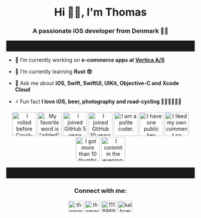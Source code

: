 <h1 align="center">Hi 👋🏻, I'm Thomas</h1>
<h3 align="center">A passionate iOS developer from Denmark 🍎📱</h3>

<hr style="padding:1em;">

- 🔭 I’m currently working on **e-commerce apps at [Vertica A/S](https://vertica.dk)**

- 🌱 I’m currently learning **Rust 😎**

- 💬 Ask me about **iOS, Swift, SwiftUI, UIKit, Objective-C and Xcode Cloud**

- ⚡ Fun fact **I love iOS, beer, photography and road-cycling 📱🍺📸🚴🏻‍♂️**

<div style="text-align:center;">
<!-- my-badges start -->
<a href="my-badges/covid-19.md"><img src="https://my-badges.github.io/my-badges/covid-19.png" alt="I rolled before Covid-19: Survivor of the Great TP Shortage" title="I rolled before Covid-19: Survivor of the Great TP Shortage" width="64"></a>
<a href="my-badges/favorite-word.md"><img src="https://my-badges.github.io/my-badges/favorite-word.png" alt="My favorite word is &quot;added&quot;." title="My favorite word is &quot;added&quot;." width="64"></a>
<a href="my-badges/github-anniversary-5.md"><img src="https://my-badges.github.io/my-badges/github-anniversary-5.png" alt="I joined GitHub 5 years ago." title="I joined GitHub 5 years ago." width="64"></a>
<a href="my-badges/github-anniversary-10.md"><img src="https://my-badges.github.io/my-badges/github-anniversary-10.png" alt="I joined GitHub 10 years ago." title="I joined GitHub 10 years ago." width="64"></a>
<a href="my-badges/polite-coder.md"><img src="https://my-badges.github.io/my-badges/polite-coder.png" alt="I am a polite coder." title="I am a polite coder." width="64"></a>
<a href="my-badges/public-keys-1.md"><img src="https://my-badges.github.io/my-badges/public-keys-1.png" alt="I have one public key" title="I have one public key" width="64"></a>
<a href="my-badges/self-upvote.md"><img src="https://my-badges.github.io/my-badges/self-upvote.png" alt="I liked my own comment so much that I upvoted it." title="I liked my own comment so much that I upvoted it." width="64"></a>
<a href="my-badges/thumbs-up-10.md"><img src="https://my-badges.github.io/my-badges/thumbs-up-10.png" alt="I got more than 10 thumbs up." title="I got more than 10 thumbs up." width="64"></a>
<a href="my-badges/evening-commits.md"><img src="https://my-badges.github.io/my-badges/evening-commits.png" alt="I commit in the evening." title="I commit in the evening." width="64"></a>
<!-- my-badges end -->  
</div>


<hr style="padding:1em;">
<h3 align="center">Connect with me:</h3>
<p align="center">
<a href="https://twitter.com/thomascle" target="blank"><img align="center" src="https://raw.githubusercontent.com/rahuldkjain/github-profile-readme-generator/master/src/images/icons/Social/twitter.svg" alt="thomascle" height="30" width="40" /></a>
<a href="https://linkedin.com/in/thomascle" target="blank"><img align="center" src="https://raw.githubusercontent.com/rahuldkjain/github-profile-readme-generator/master/src/images/icons/Social/linked-in-alt.svg" alt="thomascle" height="30" width="40" /></a>
<a href="https://stackoverflow.com/users/1118969" target="blank"><img align="center" src="https://raw.githubusercontent.com/rahuldkjain/github-profile-readme-generator/master/src/images/icons/Social/stack-overflow.svg" alt="1118969" height="30" width="40" /></a>
<a href="https://instagram.com/kalhoejphotography" target="blank"><img align="center" src="https://raw.githubusercontent.com/rahuldkjain/github-profile-readme-generator/master/src/images/icons/Social/instagram.svg" alt="kalhoejphotography" height="30" width="40" /></a>
</p>
